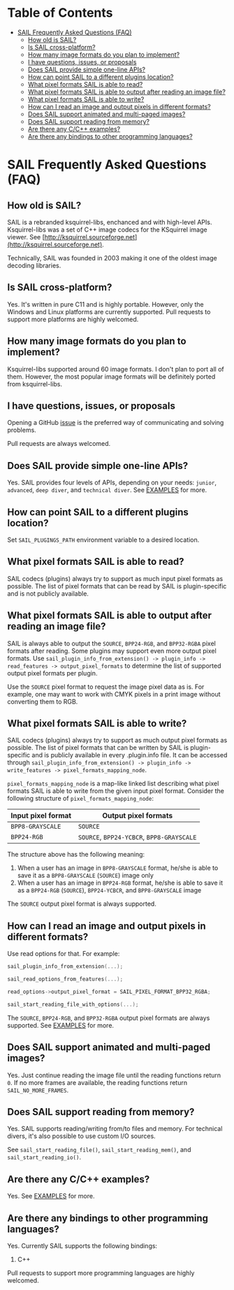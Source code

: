 Table of Contents
=================

   * [SAIL Frequently Asked Questions (FAQ)](#sail-frequently-asked-questions-faq)
      * [How old is SAIL?](#how-old-is-sail)
      * [Is SAIL cross-platform?](#is-sail-cross-platform)
      * [How many image formats do you plan to implement?](#how-many-image-formats-do-you-plan-to-implement)
      * [I have questions, issues, or proposals](#i-have-questions-issues-or-proposals)
      * [Does SAIL provide simple one-line APIs?](#does-sail-provide-simple-one-line-apis)
      * [How can point SAIL to a different plugins location?](#how-can-point-sail-to-a-different-plugins-location)
      * [What pixel formats SAIL is able to read?](#what-pixel-formats-sail-is-able-to-read)
      * [What pixel formats SAIL is able to output after reading an image file?](#what-pixel-formats-sail-is-able-to-output-after-reading-an-image-file)
      * [What pixel formats SAIL is able to write?](#what-pixel-formats-sail-is-able-to-write)
      * [How can I read an image and output pixels in different formats?](#how-can-i-read-an-image-and-output-pixels-in-different-formats)
      * [Does SAIL support animated and multi-paged images?](#does-sail-support-animated-and-multi-paged-images)
      * [Does SAIL support reading from memory?](#does-sail-support-reading-from-memory)
      * [Are there any C/C++ examples?](#are-there-any-cc-examples)
      * [Are there any bindings to other programming languages?](#are-there-any-bindings-to-other-programming-languages)

# SAIL Frequently Asked Questions (FAQ)

## How old is SAIL?

SAIL is a rebranded ksquirrel-libs, enchanced and with high-level APIs. Ksquirrel-libs was a set of C++ image codecs
for the KSquirrel image viewer. See [http://ksquirrel.sourceforge.net](http://ksquirrel.sourceforge.net).

Technically, SAIL was founded in 2003 making it one of the oldest image decoding libraries.

## Is SAIL cross-platform?

Yes. It's written in pure C11 and is highly portable. However, only the Windows and Linux platforms
are currently supported. Pull requests to support more platforms are highly welcomed.

## How many image formats do you plan to implement?

Ksquirrel-libs supported around 60 image formats. I don't plan to port all of them. However,
the most popular image formats will be definitely ported from ksquirrel-libs.

## I have questions, issues, or proposals

Opening a GitHub [issue](https://github.com/smoked-herring/sail/issues) is the preferred way
of communicating and solving problems.

Pull requests are always welcomed.

## Does SAIL provide simple one-line APIs?

Yes. SAIL provides four levels of APIs, depending on your needs: `junior`, `advanced`, `deep diver`, and `technical diver`.
See [EXAMPLES](EXAMPLES.md) for more.

## How can point SAIL to a different plugins location?

Set `SAIL_PLUGINGS_PATH` environment variable to a desired location.

## What pixel formats SAIL is able to read?

SAIL codecs (plugins) always try to support as much input pixel formats as possible. The list of
pixel formats that can be read by SAIL is plugin-specific and is not publicly available.

## What pixel formats SAIL is able to output after reading an image file?

SAIL is always able to output the `SOURCE`, `BPP24-RGB`, and `BPP32-RGBA` pixel formats after reading. Some plugins may
support even more output pixel formats. Use `sail_plugin_info_from_extension() -> plugin_info -> read_features ->
output_pixel_formats` to determine the list of supported output pixel formats per plugin.

Use the `SOURCE` pixel format to request the image pixel data as is. For example, one may want to work
with CMYK pixels in a print image without converting them to RGB.

## What pixel formats SAIL is able to write?

SAIL codecs (plugins) always try to support as much output pixel formats as possible. The list of
pixel formats that can be written by SAIL is plugin-specific and is publicly available in every
.plugin.info file. It can be accessed through `sail_plugin_info_from_extension() -> plugin_info -> write_features ->
pixel_formats_mapping_node`.

`pixel_formats_mapping_node` is a map-like linked list describing what pixel formats SAIL is able to write from
the given input pixel format. Consider the following structure of `pixel_formats_mapping_node`:

| Input pixel format    | Output pixel formats                      |
| --------------------- | ----------------------------------------- |
| `BPP8-GRAYSCALE`      | `SOURCE`                                  |
| `BPP24-RGB`           | `SOURCE`, `BPP24-YCBCR`, `BPP8-GRAYSCALE` |

The structure above has the following meaning:

1. When a user has an image in `BPP8-GRAYSCALE` format, he/she is able to save it as a `BPP8-GRAYSCALE` (`SOURCE`) image only
2. When a user has an image in `BPP24-RGB` format, he/she is able to save it as a `BPP24-RGB` (`SOURCE`),
   `BPP24-YCBCR`, and `BPP8-GRAYSCALE` image

The `SOURCE` output pixel format is always supported.

## How can I read an image and output pixels in different formats?

Use read options for that. For example:

```C
sail_plugin_info_from_extension(...);

sail_read_options_from_features(...);

read_options->output_pixel_format = SAIL_PIXEL_FORMAT_BPP32_RGBA;

sail_start_reading_file_with_options(...);
```

The `SOURCE`, `BPP24-RGB`, and `BPP32-RGBA` output pixel formats are always supported.
See [EXAMPLES](EXAMPLES.md) for more.

## Does SAIL support animated and multi-paged images?

Yes. Just continue reading the image file until the reading functions return `0`.
If no more frames are available, the reading functions return `SAIL_NO_MORE_FRAMES`.

## Does SAIL support reading from memory?

Yes. SAIL supports reading/writing from/to files and memory. For technical divers,
it's also possible to use custom I/O sources.

See `sail_start_reading_file()`, `sail_start_reading_mem()`, and `sail_start_reading_io()`.

## Are there any C/C++ examples?

Yes. See [EXAMPLES](EXAMPLES.md) for more.

## Are there any bindings to other programming languages?

Yes. Currently SAIL supports the following bindings:

1. C++

Pull requests to support more programming languages are highly welcomed.
